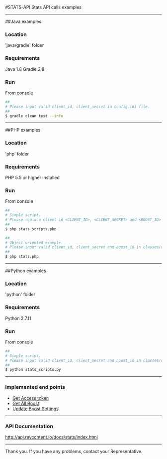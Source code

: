 #STATS-API
Stats API calls examples

---

##Java examples

### Location
'java/gradle' folder

### Requirements
Java 1.8
Gradle 2.8

### Run

From console

```bash
##
# Please input valid client_id, client_secret in config.ini file.
##
$ gradle clean test --info
```

---

##PHP examples

### Location
'php' folder

### Requirements
PHP 5.5 or higher installed

### Run

From console

```bash
##
# Simple script.
# Please replace client id <CLIENT_ID>, <CLIENT_SECRET> and <BOOST_ID> at the top of the script.
##
$ php stats_scripts.php
```

```bash
##
# Object oriented example.
# Please input valid client_id, client_secret and boost_id in classes/config.ini file.
##
$ php stats.php
```
---

##Python examples

### Location
'python' folder

### Requirements
Python 2.7.11

### Run

From console

```bash
##
# Simple script.
# Please input valid client_id, client_secret and boost_id in classes/config.ini file.
##
$ python stats_scripts.py
```

---

### Implemented end points

* <a href="http://api.revcontent.io/docs/stats/index.html#api-Access-GetOauthAccess" target="_blank">Get Access token</a>
* <a href="http://api.revcontent.io/docs/stats/index.html#api-Boosts-GetAllBoosts" target="_blank">Get All Boost</a>
* <a href="http://api.revcontent.io/docs/stats/index.html#api-Boosts-PostBoostsStatus" target="_blank">Update Boost Settings</a>

---
### API Documentation
http://api.revcontent.io/docs/stats/index.html

---

Thank you. If you have any problems, contact your Representative.
